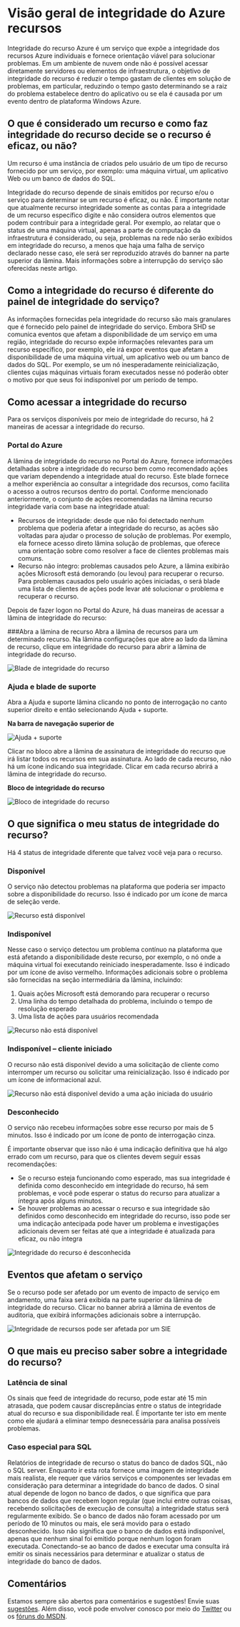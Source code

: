 <properties
   pageTitle="Visão geral de integridade do Azure recursos | Microsoft Azure"
   description="Visão geral da integridade de recurso do Azure"
   services="Resource health"
   documentationCenter="dev-center-name"
   authors="BernardoAMunoz"
   manager=""
   editor=""/>

<tags
   ms.service="resource-health"
   ms.devlang="na"
   ms.topic="article"
   ms.tgt_pltfrm="na"
   ms.workload="Supportability"
   ms.date="06/01/2016"
   ms.author="BernardoAMunoz"/>

# <a name="azure-resource-health-overview"></a>Visão geral de integridade do Azure recursos

Integridade do recurso Azure é um serviço que expõe a integridade dos recursos Azure individuais e fornece orientação viável para solucionar problemas. Em um ambiente de nuvem onde não é possível acessar diretamente servidores ou elementos de infraestrutura, o objetivo de integridade do recurso é reduzir o tempo gastam de clientes em solução de problemas, em particular, reduzindo o tempo gasto determinando se a raiz do problema estabelece dentro do aplicativo ou se ela é causada por um evento dentro de plataforma Windows Azure.

## <a name="what-is-considered-a-resource-and-how-does-resource-health-decides-if-the-resource-is-healthy-or-not"></a>O que é considerado um recurso e como faz integridade do recurso decide se o recurso é eficaz, ou não? 
Um recurso é uma instância de criados pelo usuário de um tipo de recurso fornecido por um serviço, por exemplo: uma máquina virtual, um aplicativo Web ou um banco de dados do SQL. 

Integridade do recurso depende de sinais emitidos por recurso e/ou o serviço para determinar se um recurso é eficaz, ou não. É importante notar que atualmente recurso integridade somente as contas para a integridade de um recurso específico digite e não considera outros elementos que podem contribuir para a integridade geral. Por exemplo, ao relatar que o status de uma máquina virtual, apenas a parte de computação da infraestrutura é considerado, ou seja, problemas na rede não serão exibidos em integridade do recurso, a menos que haja uma falha de serviço declarado nesse caso, ele será ser reproduzido através do banner na parte superior da lâmina. Mais informações sobre a interrupção do serviço são oferecidas neste artigo. 

## <a name="how-is-resource-health-different-from-service-health-dashboard"></a>Como a integridade do recurso é diferente do painel de integridade do serviço?

As informações fornecidas pela integridade do recurso são mais granulares que é fornecido pelo painel de integridade do serviço. Embora SHD se comunica eventos que afetam a disponibilidade de um serviço em uma região, integridade do recurso expõe informações relevantes para um recurso específico, por exemplo, ele irá expor eventos que afetam a disponibilidade de uma máquina virtual, um aplicativo web ou um banco de dados do SQL. Por exemplo, se um nó inesperadamente reinicialização, clientes cujas máquinas virtuais foram executados nesse nó poderão obter o motivo por que seus foi indisponível por um período de tempo.   

## <a name="how-to-access-resource-health"></a>Como acessar a integridade do recurso
Para os serviços disponíveis por meio de integridade do recurso, há 2 maneiras de acessar a integridade do recurso.

### <a name="azure-portal"></a>Portal do Azure
A lâmina de integridade do recurso no Portal do Azure, fornece informações detalhadas sobre a integridade do recurso bem como recomendado ações que variam dependendo a integridade atual do recurso. Este blade fornece a melhor experiência ao consultar a integridade dos recursos, como facilita o acesso a outros recursos dentro do portal. Conforme mencionado anteriormente, o conjunto de ações recomendadas na lâmina recurso integridade varia com base na integridade atual:

* Recursos de integridade: desde que não foi detectado nenhum problema que poderia afetar a integridade do recurso, as ações são voltadas para ajudar o processo de solução de problemas. Por exemplo, ela fornece acesso direto lâmina solução de problemas, que oferece uma orientação sobre como resolver a face de clientes problemas mais comuns.
* Recurso não íntegro: problemas causados pelo Azure, a lâmina exibirão ações Microsoft está demorando (ou levou) para recuperar o recurso. Para problemas causados pelo usuário ações iniciadas, o será blade uma lista de clientes de ações pode levar até solucionar o problema e recuperar o recurso.  

Depois de fazer logon no Portal do Azure, há duas maneiras de acessar a lâmina de integridade do recurso: 

###<a name="open-the-resource-blade"></a>Abra a lâmina de recurso
Abra a lâmina de recursos para um determinado recurso. Na lâmina configurações que abre ao lado da lâmina de recurso, clique em integridade do recurso para abrir a lâmina de integridade do recurso. 

![Blade de integridade do recurso](./media/resource-health-overview/resourceBladeAndResourceHealth.png)

### <a name="help-and-support-blade"></a>Ajuda e blade de suporte
Abra a Ajuda e suporte lâmina clicando no ponto de interrogação no canto superior direito e então selecionando Ajuda + suporte. 

**Na barra de navegação superior de**

![Ajuda + suporte](./media/resource-health-overview/HelpAndSupport.png)

Clicar no bloco abre a lâmina de assinatura de integridade do recurso que irá listar todos os recursos em sua assinatura. Ao lado de cada recurso, não há um ícone indicando sua integridade. Clicar em cada recurso abrirá a lâmina de integridade do recurso.

**Bloco de integridade do recurso**

![Bloco de integridade do recurso](./media/resource-health-overview/resourceHealthTile.png)

## <a name="what-does-my-resource-health-status-mean"></a>O que significa o meu status de integridade do recurso?
Há 4 status de integridade diferente que talvez você veja para o recurso.

### <a name="available"></a>Disponível
O serviço não detectou problemas na plataforma que poderia ser impacto sobre a disponibilidade do recurso. Isso é indicado por um ícone de marca de seleção verde. 

![Recurso está disponível](./media/resource-health-overview/Available.png)

### <a name="unavailable"></a>Indisponível

Nesse caso o serviço detectou um problema contínuo na plataforma que está afetando a disponibilidade deste recurso, por exemplo, o nó onde a máquina virtual foi executando reiniciado inesperadamente. Isso é indicado por um ícone de aviso vermelho. Informações adicionais sobre o problema são fornecidas na seção intermediária da lâmina, incluindo: 

1.  Quais ações Microsoft está demorando para recuperar o recurso 
2.  Uma linha do tempo detalhada do problema, incluindo o tempo de resolução esperado
3.  Uma lista de ações para usuários recomendada 

![Recurso não está disponível](./media/resource-health-overview/Unavailable.png)

### <a name="unavailable--customer-initiated"></a>Indisponível – cliente iniciado
O recurso não está disponível devido a uma solicitação de cliente como interromper um recurso ou solicitar uma reinicialização. Isso é indicado por um ícone de informacional azul. 

![Recurso não está disponível devido a uma ação iniciada do usuário](./media/resource-health-overview/userInitiated.png)

### <a name="unknown"></a>Desconhecido
O serviço não recebeu informações sobre esse recurso por mais de 5 minutos. Isso é indicado por um ícone de ponto de interrogação cinza. 

É importante observar que isso não é uma indicação definitiva que há algo errado com um recurso, para que os clientes devem seguir essas recomendações:

* Se o recurso esteja funcionando como esperado, mas sua integridade é definida como desconhecido em integridade do recurso, há sem problemas, e você pode esperar o status do recurso para atualizar a íntegra após alguns minutos.
* Se houver problemas ao acessar o recurso e sua integridade são definidos como desconhecido em integridade do recurso, isso pode ser uma indicação antecipada pode haver um problema e investigações adicionais devem ser feitas até que a integridade é atualizada para eficaz, ou não íntegra

![Integridade do recurso é desconhecida](./media/resource-health-overview/unknown.png)

## <a name="service-impacting-events"></a>Eventos que afetam o serviço
Se o recurso pode ser afetado por um evento de impacto de serviço em andamento, uma faixa será exibida na parte superior da lâmina de integridade do recurso. Clicar no banner abrirá a lâmina de eventos de auditoria, que exibirá informações adicionais sobre a interrupção.

![Integridade de recursos pode ser afetada por um SIE](./media/resource-health-overview/serviceImpactingEvent.png)

## <a name="what-else-do-i-need-to-know-about-resource-health"></a>O que mais eu preciso saber sobre a integridade do recurso?

### <a name="signal-latency"></a>Latência de sinal
Os sinais que feed de integridade do recurso, pode estar até 15 min atrasada, que podem causar discrepâncias entre o status de integridade atual do recurso e sua disponibilidade real. É importante ter isto em mente como ele ajudará a eliminar tempo desnecessária para analisa possíveis problemas. 

### <a name="special-case-for-sql"></a>Caso especial para SQL 
Relatórios de integridade de recurso o status do banco de dados SQL, não o SQL server. Enquanto ir esta rota fornece uma imagem de integridade mais realista, ele requer que vários serviços e componentes ser levadas em consideração para determinar a integridade do banco de dados. O sinal atual depende de logon no banco de dados, o que significa que para bancos de dados que recebem logon regular (que inclui entre outras coisas, recebendo solicitações de execução de consulta) a integridade status será regularmente exibido. Se o banco de dados não foram acessado por um período de 10 minutos ou mais, ele será movido para o estado desconhecido. Isso não significa que o banco de dados está indisponível, apenas que nenhum sinal foi emitido porque nenhum logon foram executada. Conectando-se ao banco de dados e executar uma consulta irá emitir os sinais necessários para determinar e atualizar o status de integridade do banco de dados.

## <a name="feedback"></a>Comentários
Estamos sempre são abertos para comentários e sugestões! Envie suas [sugestões](https://feedback.azure.com/forums/266794-support-feedback). Além disso, você pode envolver conosco por meio do [Twitter](https://twitter.com/azuresupport) ou os [fóruns do MSDN](https://social.msdn.microsoft.com/Forums/azure).
